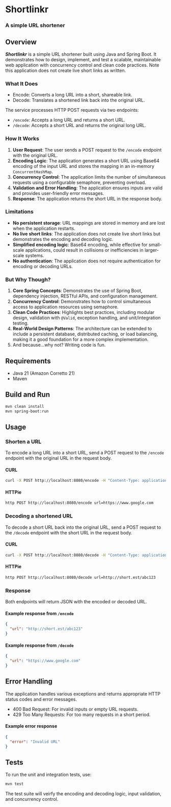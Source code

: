 # Shortlinkr
### A simple URL shortener

## Overview
***Shortlinkr*** is a simple URL shortener built using Java and Spring Boot. It demonstrates how to design, implement, and test a scalable, maintainable web application with concurrency control and clean code practices. Note this application does not create live short links as written.

### What It Does
- Encode: Converts a long URL into a short, shareable link.
- Decode: Translates a shortened link back into the original URL.

The service processes HTTP POST requests via two endpoints:
- `/encode`: Accepts a long URL and returns a short URL.
- `/decode`: Accepts a short URL and returns the original long URL.

### How It Works

1. **User Request**: The user sends a POST request to the `/encode` endpoint with the original URL.
2. **Encoding Logic**: The application generates a short URL using Base64 encoding of the input URL and stores the mapping in an in-memory `ConcurrentHashMap`.
3. **Concurrency Control**: The application limits the number of simultaneous requests using a configurable semaphore, preventing overload.
4. **Validation and Error Handling**: The application ensures inputs are valid and provides user-friendly error messages.
5. **Response**: The application returns the short URL in the response body.

### Limitations
- **No persistent storage**: URL mappings are stored in memory and are lost when the application restarts.
- **No live short links**: The application does not create live short links but demonstrates the encoding and decoding logic.
- **Simplified encoding logic**: Base64 encoding, while effective for small-scale applications, could result in collisions or inefficiencies in larger-scale systems.
- **No authentication**: The application does not require authentication for encoding or decoding URLs.

### But Why Though?
1. **Core Spring Concepts**: Demonstrates the use of Spring Boot, dependency injection, RESTful APIs, and configuration management.
2. **Concurrency Control**: Demonstrates how to control simultaneous access to application resources using semaphore.
3. **Clean Code Practices**: Highlights best practices, including modular design, validation with `@Valid`, exception handling, and unit/integration testing.
4. **Real-World Design Patterns**: The architecture can be extended to include a persistent database, distributed caching, or load balancing, making it a good foundation for a more complex implementation.
5. And because...why not? Writing code is fun.

## Requirements
- Java 21 (Amazon Corretto 21)
- Maven

## Build and Run
```bash
mvn clean install
mvn spring-boot:run
```

## Usage

### Shorten a URL

To encode a long URL into a short URL, send a POST request to the `/encode` endpoint with the original URL in the request body.

#### CURL
```bash
curl -X POST http://localhost:8080/encode -H "Content-Type: application/json" -d '{"url": "https://www.google.com"}'
```

#### HTTPie
```bash
http POST http://localhost:8080/encode url=https://www.google.com
```

### Decoding a shortened URL
To decode a short URL back into the original URL, send a POST request to the `/decode` endpoint with the short URL in the request body.

#### CURL
```bash
curl -X POST http://localhost:8080/decode -H "Content-Type: application/json" -d '{"url": "http://short.est/abc123"}'
```

#### HTTPie
```bash
http POST http://localhost:8080/decode url=http://short.est/abc123
```

### Response
Both endpoints will return JSON with the encoded or decoded URL.

#### Example response from `/encode`
```json
{
  "url": "http://short.est/abc123"
}
```

#### Example response from `/decode`

```json
{
  "url": "https://www.google.com"
}
```

## Error Handling
The application handles various exceptions and returns appropriate HTTP status codes and error messages.
- 400 Bad Request: For invalid inputs or empty URL requests.
- 429 Too Many Requests: For too many requests in a short period.

#### Example error response
```json
{
  "error": "Invalid URL"
}
```

## Tests
To run the unit and integration tests, use:
```bash
mvn test
```
The test suite will veirfy the encoding and decoding logic, input validation, and concurrency control.